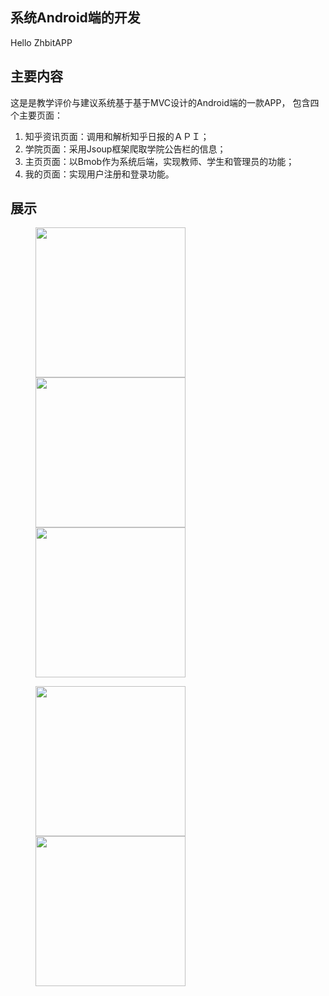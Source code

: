 
## 系统Android端的开发
Hello ZhbitAPP


## 主要内容

这是是教学评价与建议系统基于基于MVC设计的Android端的一款APP， 包含四个主要页面：

1. 知乎资讯页面：调用和解析知乎日报的ＡＰＩ；
2. 学院页面：采用Jsoup框架爬取学院公告栏的信息；
3. 主页页面：以Bmob作为系统后端，实现教师、学生和管理员的功能；
4. 我的页面：实现用户注册和登录功能。


## 展示

<figure class="third">
    <img src="http://upload-images.jianshu.io/upload_images/8088008-5a59d28f6db51699.png?imageMogr2/auto-orient/strip%7CimageView2/2/w/1240" width="240">
    <img src="http://upload-images.jianshu.io/upload_images/8088008-990c231cca72c916.png?imageMogr2/auto-orient/strip%7CimageView2/2/w/1240" width="240">
    <img src="http://upload-images.jianshu.io/upload_images/8088008-4a25aba4536c440b.png?imageMogr2/auto-orient/strip%7CimageView2/2/w/1240" width="240">
</figure>

<figure class="third">
    <img src="http://upload-images.jianshu.io/upload_images/8088008-b60a36fb9bb1385d.png?imageMogr2/auto-orient/strip%7CimageView2/2/w/1240" width="240">
    <img src="http://upload-images.jianshu.io/upload_images/8088008-88cb76b21cdfa623.png?imageMogr2/auto-orient/strip%7CimageView2/2/w/1240" width="240">
</figure>




